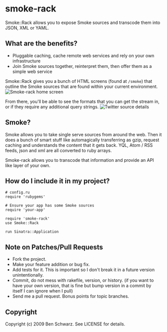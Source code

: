 # smoke-rack

Smoke::Rack allows you to expose Smoke sources and transcode them into JSON, XML or YAML.

## What are the benefits? 

* Pluggable caching, cache remote web services and rely on your own infrastructure
* Join Smoke sources together, reinterpret them, then offer them as a simple web service 

Smoke::Rack gives you a bunch of HTML screens (found at `/smoke`) that outline the Smoke sources that are found within your current environment.
![Smoke-rack home screen](http://farm3.static.flickr.com/2627/3964835379_5d245a98e2.jpg)

From there, you'll be able to see the formats that you can get the stream in, or if they require any additional query strings.
![Twitter source details](http://farm3.static.flickr.com/2566/3964835179_f543c25681.jpg)


## Smoke? 

Smoke allows you to take single serve sources from around the web. Then it does a bunch of smart stuff like automagically transferring as gzip, request caching and understands the content that it gets back. YQL, Atom / RSS feeds, json and xml are all converted to ruby arrays.

Smoke-rack allows you to transcode that information and provide an API like layer of your own.


## How do I include it in my project? 

    # config.ru
    require 'rubygems'
    
    # Ensure your app has some Smoke sources
    require 'your-app'
    
    require 'smoke-rack'
    use Smoke::Rack
    
    run Sinatra::Application


## Note on Patches/Pull Requests
 
* Fork the project.
* Make your feature addition or bug fix.
* Add tests for it. This is important so I don't break it in a
  future version unintentionally.
* Commit, do not mess with rakefile, version, or history.
  (if you want to have your own version, that is fine but
   bump version in a commit by itself I can ignore when I pull)
* Send me a pull request. Bonus points for topic branches.

## Copyright

Copyright (c) 2009 Ben Schwarz. See LICENSE for details.
